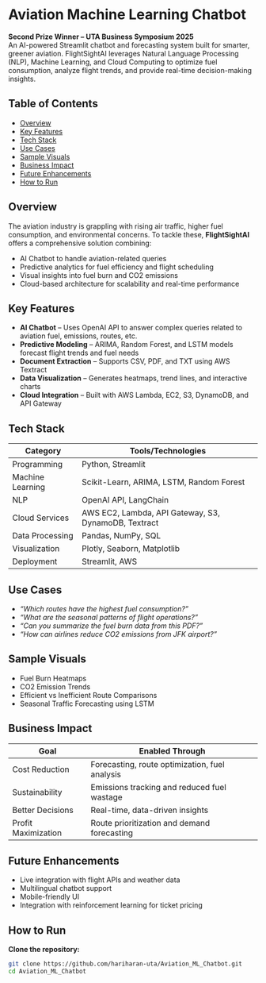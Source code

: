 # Aviation Machine Learning Chatbot

**Second Prize Winner – UTA Business Symposium 2025**  
An AI-powered Streamlit chatbot and forecasting system built for smarter, greener aviation. FlightSightAI leverages Natural Language Processing (NLP), Machine Learning, and Cloud Computing to optimize fuel consumption, analyze flight trends, and provide real-time decision-making insights.

## Table of Contents

- [Overview](#overview)
- [Key Features](#key-features)
- [Tech Stack](#tech-stack)
- [Use Cases](#use-cases)
- [Sample Visuals](#sample-visuals)
- [Business Impact](#business-impact)
- [Future Enhancements](#future-enhancements)
- [How to Run](#how-to-run)

## Overview

The aviation industry is grappling with rising air traffic, higher fuel consumption, and environmental concerns. To tackle these, **FlightSightAI** offers a comprehensive solution combining:

- AI Chatbot to handle aviation-related queries
- Predictive analytics for fuel efficiency and flight scheduling
- Visual insights into fuel burn and CO2 emissions
- Cloud-based architecture for scalability and real-time performance

## Key Features

- **AI Chatbot** – Uses OpenAI API to answer complex queries related to aviation fuel, emissions, routes, etc.
- **Predictive Modeling** – ARIMA, Random Forest, and LSTM models forecast flight trends and fuel needs
- **Document Extraction** – Supports CSV, PDF, and TXT using AWS Textract
- **Data Visualization** – Generates heatmaps, trend lines, and interactive charts
- **Cloud Integration** – Built with AWS Lambda, EC2, S3, DynamoDB, and API Gateway

## Tech Stack

| Category              | Tools/Technologies                                         |
|-----------------------|------------------------------------------------------------|
| Programming           | Python, Streamlit                                          |
| Machine Learning      | Scikit-Learn, ARIMA, LSTM, Random Forest                   |
| NLP                   | OpenAI API, LangChain                                      |
| Cloud Services        | AWS EC2, Lambda, API Gateway, S3, DynamoDB, Textract       |
| Data Processing       | Pandas, NumPy, SQL                                         |
| Visualization         | Plotly, Seaborn, Matplotlib                                |
| Deployment            | Streamlit, AWS                                             |

## Use Cases

- *“Which routes have the highest fuel consumption?”*
- *“What are the seasonal patterns of flight operations?”*
- *“Can you summarize the fuel burn data from this PDF?”*
- *“How can airlines reduce CO2 emissions from JFK airport?”*


## Sample Visuals

- Fuel Burn Heatmaps
- CO2 Emission Trends
- Efficient vs Inefficient Route Comparisons
- Seasonal Traffic Forecasting using LSTM


## Business Impact

| Goal                 | Enabled Through                                         |
|----------------------|----------------------------------------------------------|
| Cost Reduction     | Forecasting, route optimization, fuel analysis           |
| Sustainability     | Emissions tracking and reduced fuel wastage             |
| Better Decisions   | Real-time, data-driven insights                          |
| Profit Maximization | Route prioritization and demand forecasting             |


## Future Enhancements

- Live integration with flight APIs and weather data
- Multilingual chatbot support
- Mobile-friendly UI
- Integration with reinforcement learning for ticket pricing

## How to Run

**Clone the repository:**
   ```bash
   git clone https://github.com/hariharan-uta/Aviation_ML_Chatbot.git
   cd Aviation_ML_Chatbot
